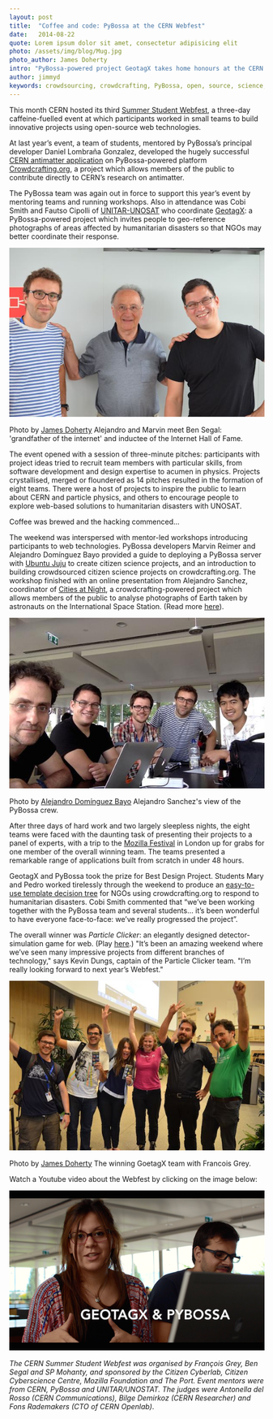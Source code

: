 ```yaml
---
layout: post
title:  "Coffee and code: PyBossa at the CERN Webfest"
date:   2014-08-22 
quote: Lorem ipsum dolor sit amet, consectetur adipisicing elit
photo: /assets/img/blog/Mug.jpg
photo_author: James Doherty
intro: "PyBossa-powered project GeotagX takes home honours at the CERN Summer Student Webfest"
author: jimmyd
keywords: crowdsourcing, crowdcrafting, PyBossa, open, source, science, citizen, opensource, NASA, ESA 
---
```


This month CERN hosted its third [Summer Student Webfest](http://webfest.web.cern.ch/), a three-day caffeine-fuelled event at which participants worked in small teams to build innovative projects using open-source web technologies. 

At last year’s event, a team of students, mentored by PyBossa’s principal developer Daniel Lombraña Gonzalez, developed the hugely successful [CERN antimatter application](http://crowdcrafting.org/app/antimatter/) on PyBossa-powered platform [Crowdcrafting.org](http://crowdcrafting.org/), a project which allows members of the public to contribute directly to CERN’s research on antimatter. 

The PyBossa team was again out in force to support this year’s event by mentoring teams and running workshops. Also in attendance was Cobi Smith and Fautso Cipolli of [UNITAR-UNOSAT](http://www.unitar.org/unosat/) who coordinate [GeotagX](http://geotagx.org/): a PyBossa-powered project which invites people to geo-reference photographs of areas affected by humanitarian disasters so that NGOs may better coordinate their response.

![alttext](/assets/img/blog/Ben.jpg "Courtesy of James Doherty")
<p class="post-caption">Photo by <a href="http://www.quantumdiaries.org/author/james-doherty/">James Doherty</a> Alejandro and Marvin meet Ben Segal: 'grandfather of the internet' and inductee of the Internet Hall of Fame.</p>


The event opened with a session of three-minute pitches: participants with project ideas tried to recruit team members with particular skills, from software development and design expertise to acumen in physics. Projects crystallised, merged or floundered as 14 pitches resulted in the formation of eight teams. There were a host of projects to inspire the public to learn about CERN and particle physics, and others to encourage people to explore web-based solutions to humanitarian disasters with UNOSAT.

Coffee was brewed and the hacking commenced…

The weekend was interspersed with mentor-led workshops introducing participants to web technologies. PyBossa developers Marvin Reimer and Alejandro Domínguez Bayo provided a guide to deploying a PyBossa server with [Ubuntu Juju](https://juju.ubuntu.com/Juju) to create citizen science projects, and an introduction to building crowdsourced citizen science projects on crowdcrafting.org. The workshop finished with an online presentation from Alejandro Sanchez, coordinator of [Cities at Night](http://www.citiesatnight.org/), a crowdcrafting-powered project which allows members of the public to analyse photographs of Earth taken by astronauts on the International Space Station. (Read more [here](http://pybossa.com/blog/2014/07/23/Cities_at_Night/)).

![alttext](/assets/img/blog/C4N.jpg "Courtesy of Alejandro Domínguez Bayo ")
<p class="post-caption">Photo by <a href="https://www.linkedin.com/in/alejandrodob">Alejandro Domínguez Bayo</a> Alejandro Sanchez's view of the PyBossa crew.</p>

After three days of hard work and two largely sleepless nights, the eight teams were faced with the daunting task of presenting their projects to a panel of experts, with a trip to the [Mozilla Festival](http://2014.mozillafestival.org/) in London up for grabs for one member of the overall winning team. The teams presented a remarkable range of applications built from scratch in under 48 hours. 

GeotagX and PyBossa took the prize for Best Design Project. Students Mary and Pedro worked tirelessly through the weekend to produce an [easy-to-use template decision tree](http://crowdcrafting.org/app/pedro-test/) for NGOs using crowdcrafting.org to respond to humanitarian disasters. Cobi Smith commented that “we’ve been working together with the PyBossa team and several students… it’s been wonderful to have everyone face-to-face: we’ve really progressed the project”.

The overall winner was *Particle Clicker*: an elegantly designed detector-simulation game for web. (Play [here](http://particle-clicker.web.cern.ch/particle-clicker/).) "It’s been an amazing weekend where we’ve seen many impressive projects from different branches of technology," says Kevin Dungs, captain of the Particle Clicker team. "I’m really looking forward to next year’s Webfest."

![alttext](/assets/img/blog/GeotagX.jpg "Courtesy of James Doherty")
<p class="post-caption">Photo by <a href="http://www.quantumdiaries.org/author/james-doherty/">James Doherty</a> The winning GoetagX team with Francois Grey.</p>

Watch a Youtube video about the Webfest by clicking on the image below:

[![alttext](/assets/img/blog/Youtube.png "Courtesy of James Doherty")](https://www.youtube.com/watch?v=wP_CC-DmeaQ)

*The CERN Summer Student Webfest was organised by François Grey, Ben Segal and SP Mohanty, and sponsored by the Citizen Cyberlab, Citizen Cyberscience Centre, Mozilla Foundation and The Port. Event mentors were from CERN, PyBossa and UNITAR/UNOSTAT. The judges were Antonella del Rosso (CERN Communications), Bilge Demirkoz (CERN Researcher) and Fons Rademakers (CTO of CERN Openlab)*.

